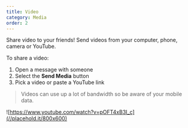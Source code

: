 ```yaml
---
title: Video
category: Media
order: 2
---
```


Share video to your friends! Send videos from your computer, phone, camera or YouTube.

To share a video:

1. Open a message with someone
2. Select the **Send Media** button
3. Pick a video or paste a YouTube link

> Videos can use up a lot of bandwidth so be aware of your mobile data.

![https://www.youtube.com/watch?v=pOFT4xB3I_c](//placehold.it/800x600)
